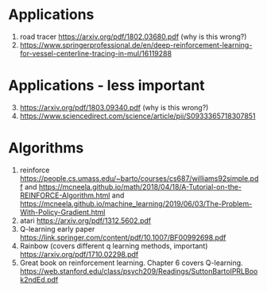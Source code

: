 # Applications
1. road tracer https://arxiv.org/pdf/1802.03680.pdf (why is this wrong?)
4. https://www.springerprofessional.de/en/deep-reinforcement-learning-for-vessel-centerline-tracing-in-mul/16119288

# Applications - less important
3. https://arxiv.org/pdf/1803.09340.pdf (why is this wrong?)
1. https://www.sciencedirect.com/science/article/pii/S0933365718307851

# Algorithms
1. reinforce https://people.cs.umass.edu/~barto/courses/cs687/williams92simple.pdf and https://mcneela.github.io/math/2018/04/18/A-Tutorial-on-the-REINFORCE-Algorithm.html and https://mcneela.github.io/machine_learning/2019/06/03/The-Problem-With-Policy-Gradient.html
1. atari https://arxiv.org/pdf/1312.5602.pdf
2. Q-learning early paper https://link.springer.com/content/pdf/10.1007/BF00992698.pdf
3. Rainbow (covers different q learning methods, important) https://arxiv.org/pdf/1710.02298.pdf
4. Great book on reinforcement learning. Chapter 6 covers Q-learning. https://web.stanford.edu/class/psych209/Readings/SuttonBartoIPRLBook2ndEd.pdf
